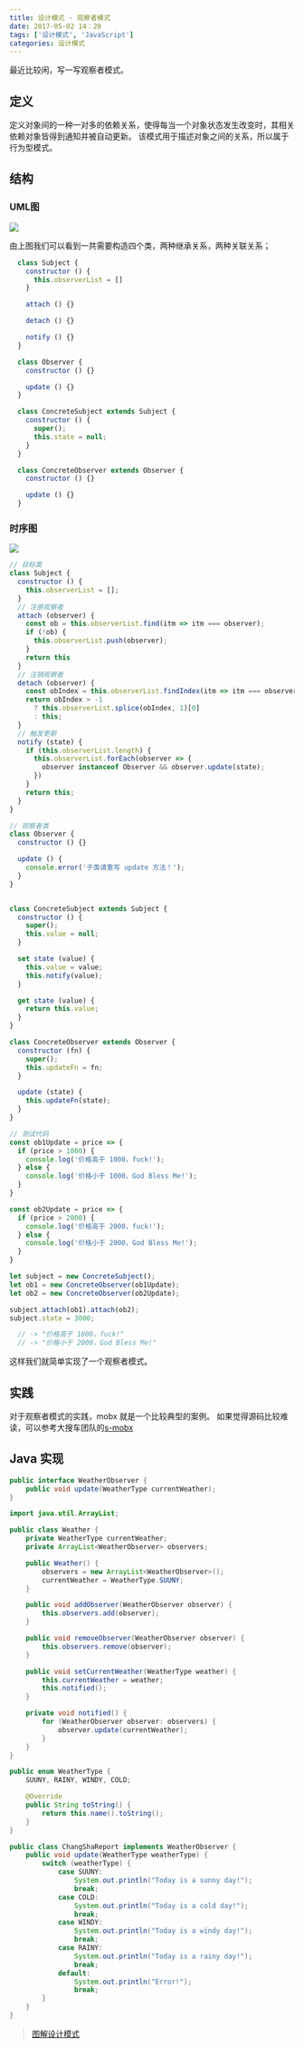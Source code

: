 ```yaml
---
title: 设计模式 - 观察者模式
date: 2017-05-02 14：20
tags: ['设计模式', 'JavaScript']
categories: 设计模式
---
```


最近比较闲，写一写观察者模式。

<!-- more -->

## 定义

定义对象间的一种一对多的依赖关系，使得每当一个对象状态发生改变时，其相关依赖对象皆得到通知并被自动更新。
该模式用于描述对象之间的关系，所以属于行为型模式。

## 结构

### UML图

![](https://design-patterns.readthedocs.io/zh_CN/latest/_images/Obeserver.jpg)

由上图我们可以看到一共需要构造四个类，两种继承关系，两种关联关系；

```javascript
  class Subject {
    constructor () {
      this.observerList = []
    }

    attach () {}

    detach () {}

    notify () {}
  }

  class Observer {
    constructor () {}

    update () {}
  }

  class ConcreteSubject extends Subject {
    constructor () {
      super();
      this.state = null;
    }
  }

  class ConcreteObserver extends Observer {
    constructor () {}

    update () {}
  }
```

### 时序图

![](https://design-patterns.readthedocs.io/zh_CN/latest/_images/seq_Obeserver.jpg)

```javascript
// 目标类
class Subject {
  constructor () {
    this.observerList = [];
  }
  // 注册观察者
  attach (observer) {
    const ob = this.observerList.find(itm => itm === observer);
    if (!ob) {
      this.observerList.push(observer);
    }
    return this
  }
  // 注销观察者
  detach (observer) {
    const obIndex = this.observerList.findIndex(itm => itm === observer);
    return obIndex > -1
      ? this.observerList.splice(obIndex, 1)[0]
      : this;
  }
  // 触发更新
  notify (state) {
    if (this.observerList.length) {
      this.observerList.forEach(observer => {
        observer instanceof Observer && observer.update(state);
      })
    }
    return this;
  }
}

// 观察者类
class Observer {
  constructor () {}

  update () {
    console.error('子类请重写 update 方法！');
  }
}


class ConcreteSubject extends Subject {
  constructor () {
    super();
    this.value = null;
  }

  set state (value) {
    this.value = value;
    this.notify(value);
  }

  get state (value) {
    return this.value;
  }
}

class ConcreteObserver extends Observer {
  constructor (fn) {
    super();
    this.updateFn = fn;
  }

  update (state) {
    this.updateFn(state);
  }
}

// 测试代码
const ob1Update = price => {
  if (price > 1000) {
    console.log('价格高于 1000，fuck!');
  } else {
    console.log('价格小于 1000，God Bless Me!');
  }
}

const ob2Update = price => {
  if (price > 2000) {
    console.log('价格高于 2000，fuck!');
  } else {
    console.log('价格小于 2000，God Bless Me!');
  }
}

let subject = new ConcreteSubject();
let ob1 = new ConcreteObserver(ob1Update);
let ob2 = new ConcreteObserver(ob2Update);

subject.attach(ob1).attach(ob2);
subject.state = 3000;

  // -> "价格高于 1000，fuck!"
  // -> "价格小于 2000，God Bless Me!"
```

这样我们就简单实现了一个观察者模式。

## 实践
对于观察者模式的实践，mobx 就是一个比较典型的案例。
如果觉得源码比较难读，可以参考大搜车团队的[s-mobx](https://blog.souche.com/ru-he-zi-ji-shi-xian-yi-ge-mobx/)

## Java 实现
```Java
public interface WeatherObserver {
    public void update(WeatherType currentWeather);
}
```

```Java
import java.util.ArrayList;

public class Weather {
    private WeatherType currentWeather;
    private ArrayList<WeatherObserver> observers;

    public Weather() {
        observers = new ArrayList<WeatherObserver>();
        currentWeather = WeatherType.SUUNY;
    }

    public void addObserver(WeatherObserver observer) {
        this.observers.add(observer);
    }

    public void removeObserver(WeatherObserver observer) {
        this.observers.remove(observer);
    }

    public void setCurrentWeather(WeatherType weather) {
        this.currentWeather = weather;
        this.notified();
    }

    private void notified() {
        for (WeatherObserver observer: observers) {
            observer.update(currentWeather);
        }
    }
}
```

```Java
public enum WeatherType {
    SUUNY, RAINY, WINDY, COLD;

    @Override
    public String toString() {
        return this.name().toString();
    }
}
```

```Java
public class ChangShaReport implements WeatherObserver {
    public void update(WeatherType weatherType) {
        switch (weatherType) {
            case SUUNY:
                System.out.println("Today is a sunny day!");
                break;
            case COLD:
                System.out.println("Today is a cold day!");
                break;
            case WINDY:
                System.out.println("Today is a windy day!");
                break;
            case RAINY:
                System.out.println("Today is a rainy day!");
                break;
            default:
                System.out.println("Error!");
                break;
        }
    }
}
```

> [图解设计模式](https://design-patterns.readthedocs.io/zh_CN/latest/behavioral_patterns/observer.html)
